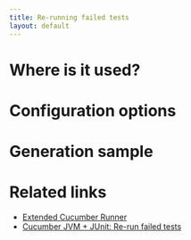 ```yaml
---
title: Re-running failed tests
layout: default
---
```


# Where is it used?

# Configuration options

# Generation sample

# Related links

* [Extended Cucumber Runner](/cucumber-reports/extended-cucumber-runner)
* [Cucumber JVM + JUnit: Re-run failed tests](http://mkolisnyk.blogspot.com/2015/05/cucumber-jvm-junit-re-run-failed-tests.html)